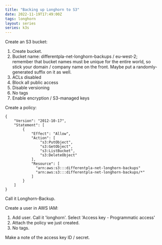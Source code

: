 ```yaml
---
title: "Backing up Longhorn to S3"
date: 2022-11-19T17:49:00Z
tags: longhorn
layout: series
series: k3s
---
```


Create an S3 bucket:

1. Create bucket.
2. Bucket name: differentpla-net-longhorn-backups / eu-west-2; remember that bucket names must be unique for the entire world, so stick your domain / company name on the front. Maybe put a randomly-generated suffix on it as well.
3. ACLs disabled
4. Block all public access
5. Disable versioning
6. No tags
7. Enable encryption / S3-managed keys

Create a policy:

```
{
    "Version": "2012-10-17",
    "Statement": [
        {
            "Effect": "Allow",
            "Action": [
                "s3:PutObject",
                "s3:GetObject",
                "s3:ListBucket",
                "s3:DeleteObject"
            ],
            "Resource": [
              "arn:aws:s3:::differentpla-net-longhorn-backups"
              "arn:aws:s3:::differentpla-net-longhorn-backups/*"
            ]
        }
    ]
}
```

Call it Longhorn-Backup.

Create a user in AWS IAM:

1. Add user. Call it 'longhorn'. Select 'Access key - Programmatic access'
2. Attach the policy we just created.
3. No tags.

Make a note of the access key ID / secret.
